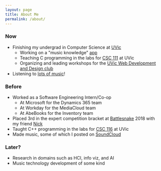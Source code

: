 ```yaml
---
layout: page
title: About Me
permalink: /about/
---
```


### Now
* Finishing my undergrad in Computer Science at [UVic](https://www.uvic.ca/)
    * Working on a "music knowledge" [app](https://github.com/okjuan/muze)
    * Teaching C programming in the labs for [CSC 111](https://heat.csc.uvic.ca/coview/outline/2019/Spring/CSC/111) at UVic
    * Organizing and leading workshops for the [UVic Web Development and Design club](https://www.facebook.com/UVicWebDev/?fref=gs&dti=216915481806345&hc_location=group_dialog)
* Listening to [lots of music](https://open.spotify.com/user/jcgalleg)!

### Before
* Worked as a Software Engineering Intern/Co-op
    * At Microsoft for the Dynamics 365 team
    * At Workday for the MediaCloud team
    * At AbeBooks for the Inventory team
* Placed 3rd in the expert competition bracket at [Battlesnake](https://www.battlesnake.io/) 2018 with my friend [Nick](https://github.com/NicholasKobald)
* Taught C++ programming in the labs for [CSC 116](https://heat.csc.uvic.ca/coview/outline/2018/Fall/CSC/116) at UVic
* Made music, some of which I posted on [SoundCloud](https://soundcloud.com/baba-guano)

### Later?
* Research in domains such as HCI, info viz, and AI
* Music technology development of some kind